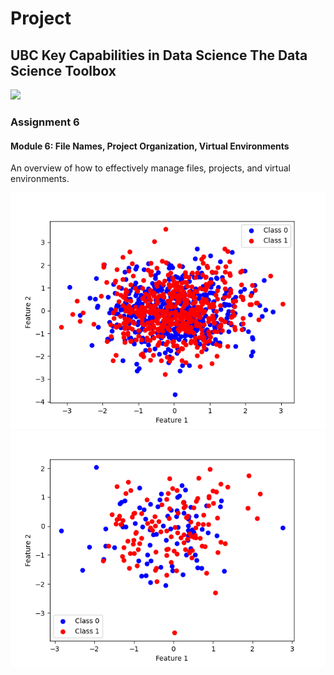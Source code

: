 # Project

## UBC Key Capabilities in Data Science The Data Science Toolbox 

<img src="https://ubc-mds.github.io/img/mdslogopad.png" width="200px"></img>

### Assignment 6

#### Module 6: File Names, Project Organization, Virtual Environments
An overview of how to effectively manage files, projects, and virtual environments.

![dataset image](images/dataset-image.png)
![predictions image](images/predictions.png)
